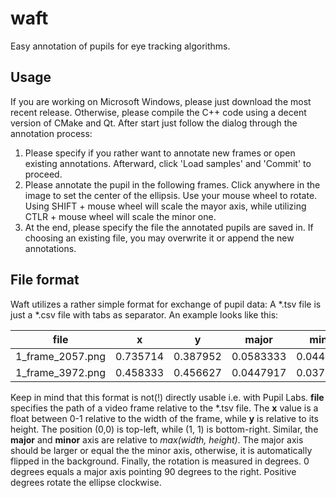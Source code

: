 # waft
Easy annotation of pupils for eye tracking algorithms.

## Usage
If you are working on Microsoft Windows, please just download the most recent release. Otherwise, please compile the C++ code using a decent version of CMake and Qt. After start just follow the dialog through the annotation process:
1. Please specify if you rather want to annotate new frames or open existing annotations. Afterward, click 'Load samples' and 'Commit' to proceed.
2. Please annotate the pupil in the following frames. Click anywhere in the image to set the center of the ellipsis. Use your mouse wheel to rotate. Using SHIFT + mouse wheel will scale the mayor axis, while utilizing CTLR + mouse wheel will scale the minor one.
3. At the end, please specify the file the annotated pupils are saved in. If choosing an existing file, you may overwrite it or append the new annotations.

## File format
Waft utilizes a rather simple format for exchange of pupil data: A *.tsv file is just a *.csv file with tabs as separator. An example looks like this:

| file             | x        | y        | major     | minor     | rotation |
|------------------|----------|----------|-----------|-----------|----------|
| 1_frame_2057.png | 0.735714 | 0.387952 | 0.0583333 | 0.0447917 | 210      |
| 1_frame_3972.png | 0.458333 | 0.456627 | 0.0447917 | 0.0375    | 36       |

Keep in mind that this format is not(!) directly usable i.e. with Pupil Labs. **file** specifies the path of a video frame relative to the \*.tsv file. The **x** value is a float between 0-1 relative to the width of the frame, while **y** is relative to its height. The position (0,0) is top-left, while (1, 1) is bottom-right. Similar, the **major** and **minor** axis are relative to *max(width, height)*. The major axis should be larger or equal the the minor axis, otherwise, it is automatically flipped in the background. Finally, the rotation is measured in degrees. 0 degrees equals a major axis pointing 90 degrees to the right. Positive degrees rotate the ellipse clockwise.
